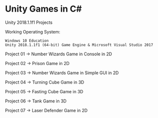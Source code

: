 # Unity Games in C#

Unity 2018.1.1f1 Projects

Working Operating System:

    Windows 10 Education
    Unity 2018.1.1f1 (64-bit) Game Engine & Microsoft Visual Studio 2017

Project 01 -> Number Wizards Game in Console in 2D

Project 02 -> Prison Game in 2D

Project 03 -> Number Wizards Game in Simple GUI in 2D

Project 04 -> Turning Cube Game in 3D

Project 05 -> Fasting Cube Game in 3D

Project 06 -> Tank Game in 3D

Project 07 -> Laser Defender Game in 2D
